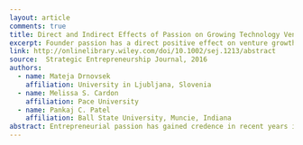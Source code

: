 ```yaml
---
layout: article
comments: true
title: Direct and Indirect Effects of Passion on Growing Technology Ventures
excerpt: Founder passion has a direct positive effect on venture growth and an indirect positive effect mediated by "goal commitment," but not "goal challenge".
link: http://onlinelibrary.wiley.com/doi/10.1002/sej.1213/abstract
source:  Strategic Entrepreneurship Journal, 2016
authors:
  - name: Mateja Drnovsek
    affiliation: University in Ljubljana, Slovenia
  - name: Melissa S. Cardon
    affiliation: Pace University
  - name: Pankaj C. Patel
    affiliation: Ball State University, Muncie, Indiana
abstract: Entrepreneurial passion has gained credence in recent years in explaining entrepreneurial efforts, yet examination of the dynamics of this emotion and its effects on venture growth is still in its infancy. Building on the literature on entrepreneurial motivation and entrepreneurial passion, we develop and test a model of entrepreneurial passion, goals, and venture growth. We utilize path analysis on a two-wave sample of founders from 122 high technology firms. We find direct positive effects of passion for developing on venture growth and an indirect positive effect mediated by goal commitment, but not goal challenge. Implications for research and practice are discussed.
---
```

